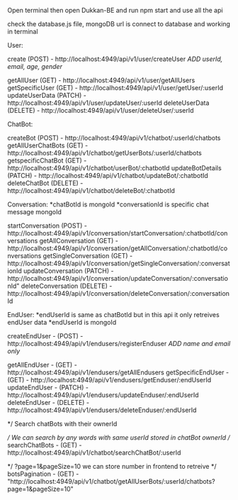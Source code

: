 Open terminal then open Dukkan-BE and run npm start
and use all the api

check the database.js file, mongoDB url is connect to database and working in terminal

User:

create (POST) - http://localhost:4949/api/v1/user/createUser
    *ADD userId, email, age, gender*

getAllUser (GET) - http://localhost:4949/api/v1/user/getAllUsers
getSpecificUser (GET) - http://localhost:4949/api/v1/user/getUser/:userId
updateUserData (PATCH) - http://localhost:4949/api/v1/user/updateUser/:userId
deleteUserData (DELETE) - http://localhost:4949/api/v1/user/deleteUser/:userId

ChatBot:

createBot (POST) - http://localhost:4949/api/v1/chatbot/:userId/chatbots
getAllUserChatBots (GET) - http://localhost:4949/api/v1/chatbot/getUserBots/:userId/chatbots
getspecificChatBot (GET) - http://localhost:4949/api/v1/chatbot/userBot/:chatbotId
updateBotDetails (PATCH) - http://localhost:4949/api/v1/chatbot/updateBot/:chatbotId
deleteChatBot (DELETE) - http://localhost:4949/api/v1/chatbot/deleteBot/:chatbotId


Conversation:
*chatBotId is mongoId
*conversationId is specific chat message mongoId

startConversation (POST) - http://localhost:4949/api/v1/conversation/startConversation/:chatbotId/conversations
getAllConversation (GET) - http://localhost:4949/api/v1/conversation/getAllConversation/:chatbotId/conversations
getSingleConversation (GET) - http://localhost:4949/api/v1/conversation/getSingleConversation/:conversationId
updateConversation (PATCH) - http://localhost:4949/api/v1/conversation/updateConversation/:conversationId"
deleteConversation (DELETE) - http://localhost:4949/api/v1/conversation/deleteConversation/:conversationId

EndUser: 
*endUserId is same as chatBotId but in this api it only retreives endUser data
*endUserId is mongoId

createEndUser - (POST) - http://localhost:4949/api/v1/endusers/registerEnduser
    *ADD name and email only*

getAllEndUser - (GET) - http://localhost:4949/api/v1/endusers/getAllEndusers
getSpecificEndUser - (GET) - http://localhost:4949/api/v1/endusers/getEnduser/:endUserId
updateEndUser - (PATCH) - http://localhost:4949/api/v1/endusers/updateEnduser/:endUserId
deleteEndUser - (DELETE) - http://localhost:4949/api/v1/endusers/deleteEnduser/:endUserId


*/ Search chatBots with their ownerId

*/ We can search by any words with same userId stored in chatBot ownerId /*
searchChatBots - (GET) - http://localhost:4949/api/v1/chatbot/searchChatBot/:userId

*/ ?page=1&pageSize=10 we can store number in frontend to retreive */
botsPagination - (GET) - "http://localhost:4949/api/v1/chatbot/getAllUserBots/:userId/chatbots?page=1&pageSize=10"